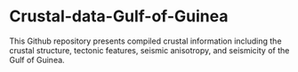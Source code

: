 # Crustal-data-Gulf-of-Guinea

This Github repository presents compiled crustal information including the crustal structure, tectonic features, seismic anisotropy, and seismicity of the Gulf of Guinea.

